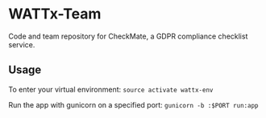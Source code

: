 # WATTx-Team
Code and team repository for CheckMate, a GDPR compliance checklist service.

## Usage
To enter your virtual environment:
`source activate wattx-env`

Run the app with gunicorn on a specified port:
`gunicorn -b :$PORT run:app`
